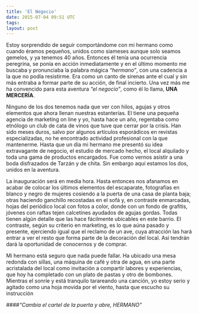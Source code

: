 ```yaml
---
title: 'El Negocio'
date: 2015-07-04 09:51 UTC
tags: 
layout: post
---
```

Estoy sorprendido de seguir comportándome con mi hermano como cuando éramos pequeños, unidos como siameses aunque solo seamos gemelos, y ya tenemos 40 años. Entonces él tenía una ocurrencia peregrina, se ponía en acción inmediatamente y en el último momento  me buscaba  y pronunciaba la palabra mágica *“hermano”*, con una cadencia a la que no podía resistirme. Era como un canto de sirenas ante el cual y sin más entraba a formar parte de su acción, de final incierto. 
Una vez más me ha convencido para esta aventura  *“el negocio”*, como él lo llama, **UNA MERCERÍA**.

Ninguno de los dos tenemos nada que ver con hilos, agujas y otros elementos que ahora llenan nuestras estanterías. El tiene una pequeña agencia de marketing  on line y yo, hasta hace un año, regentaba como etnólogo un club de cata de vinos que tuve que cerrar por la crisis.  Han sido meses duros, salvo por algunos artículos esporádicos en revistas especializadas, no he encontrado actividad profesional con la que mantenerme. Hasta que un día mi hermano me presentó su idea extravagante de negocio, el estudio de mercado hecho, el local alquilado y  toda una gama de productos encargados. Fue como vernos asistir a una boda disfrazados de Tarzán y de chita. Sin embargo aquí estamos los dos,  unidos en la aventura.

La inauguración será en media hora. Hasta entonces nos afanamos en acabar de colocar los últimos elementos del escaparate,  fotografías en blanco y negro de mujeres cosiendo a la puerta de una casa de planta baja; otras haciendo ganchillo recostadas en el sofá y, en contraste enmarcadas, hojas del  periódico local con fotos a color, donde con un fondo de grafitis,  jóvenes con raftas  tejen calcetines ayudados de agujas gordas. Todas tienen algún detalle que las hace fácilmente ubicables en este barrio.  El contraste, según su criterio en marketing, es lo que aúna  pasado y  presente, ejerciendo igual que el reclamo de un ave, cuya atracción las hará entrar a ver el resto que forma parte de la decoración del local. Así tendrán dará la oportunidad de conocernos y de comprar.

Mi hermano está seguro que nada puede fallar. Ha ubicado una mesa redonda con sillas, una máquina de café y otra de agua, en una parte acristalada del local como invitación a compartir labores y experiencias, que hoy ha completado con un plato de pastas y otro de bombones. Mientras el sonríe y está tranquilo tarareando una canción, yo estoy serio y agitado como una hoja movida por el viento, hasta que escucho su instrucción 

####*“Cambia el cartel de la puerta y abre, HERMANO”*
